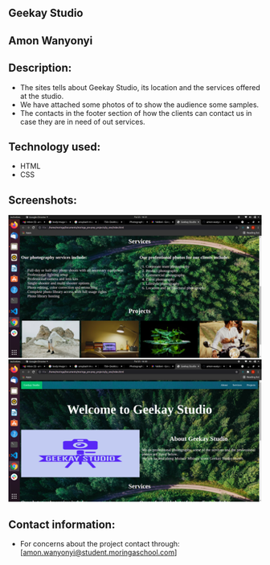 ## Geekay Studio
## Amon Wanyonyi
## Description:  
* The sites tells about Geekay Studio, its location and the services offered at the studio.
* We have attached some photos of to show the audience some samples.
* The contacts in the footer section of how the clients can contact us in case they are in need of out services.
## Technology used:
* HTML
* CSS
## Screenshots:
<img src="images/screenshot.png">
<img src="images/screenshot1.png">

## Contact information:
- For concerns about the project contact through:
[amon.wanyonyi@student.moringaschool.com]
